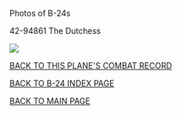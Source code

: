 
Photos of B-24s






 




42-94861 The Dutchess  

![](42-94861.jpg)  
  

[BACK TO THIS PLANE'S COMBAT RECORD](b24s/42-94861.md)  

[BACK TO B-24 INDEX PAGE](000b24s.md)  

[BACK TO MAIN PAGE](index.html)



